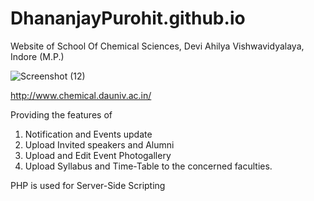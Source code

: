 # DhananjayPurohit.github.io
Website of School Of Chemical Sciences, Devi Ahilya Vishwavidyalaya, Indore (M.P.)

![Screenshot (12)](https://user-images.githubusercontent.com/44242169/63645687-ab1a8180-c721-11e9-991b-a87e8085f129.png)


http://www.chemical.dauniv.ac.in/

Providing the features of 
1. Notification and Events update
2. Upload Invited speakers and Alumni 
3. Upload and Edit Event Photogallery 
4. Upload Syllabus and Time-Table
to the concerned faculties.

PHP is used for Server-Side Scripting
